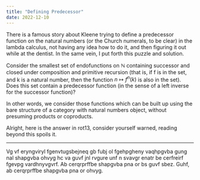 ```yaml
---
title: "Defining Predecessor"
date: 2022-12-10
---
```

There is a famous story about Kleene trying to define a predecessor function on the natural numbers (or the Church numerals, to be clear) in the lambda calculus, not having any idea how to do it, and then figuring it out while at the dentist. In the same vein, I put forth this puzzle and solution.

Consider the smallest set of endofunctions on $\mathbb{N}$ containing successor and closed under composition and primitive recursion (that is, if f is in the set, and k is a natural number, then the function $n \mapsto f^n(k)$ is also in the set). Does this set contain a predecessor function (in the sense of a left inverse for the successor function)?

In other words, we consider those functions which can be built up using the bare structure of a category with natural numbers object, without presuming products or coproducts.

Alright, here is the answer in rot13, consider yourself warned, reading beyond this spoils it.

****

Vg vf eryngviryl fgenvtugsbejneq gb fubj ol fgehpgheny vaqhpgvba gung nal shapgvba ohvyg hc va guvf jnl rvgure unf n svavgr enatr be cerfreirf fgevpg vardhnyvgvrf. Ab cerqrprffbe shapgvba pna or bs guvf sbez. Guhf, ab cerqrprffbe shapgvba pna or ohvyg.